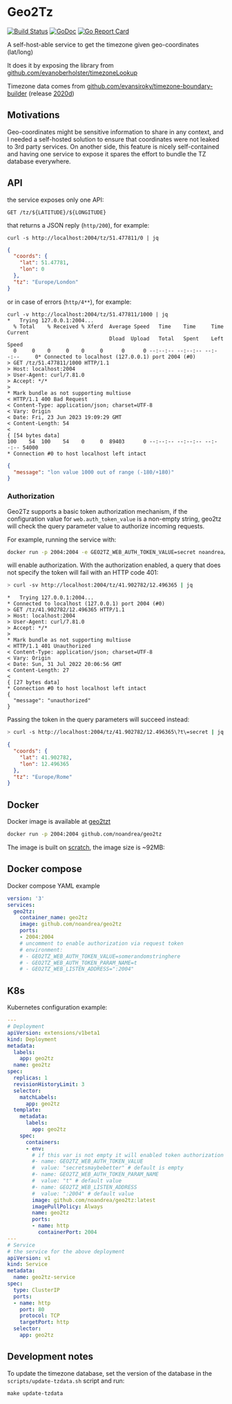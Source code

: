 # Geo2Tz

[![Build Status](https://travis-ci.com/noandrea/geo2tz.svg?branch=master)](https://travis-ci.com/noandrea/geo2tz) [![GoDoc](https://godoc.org/github.com/noandrea/geo2tz?status.svg)](https://godoc.org/github.com/noandrea/geo2tz) [![Go Report Card](https://goreportcard.com/badge/github.com/noandrea/geo2tz)](https://goreportcard.com/report/github.com/noandrea/geo2tz)

A self-host-able service to get the timezone given geo-coordinates (lat/long)

It does it by exposing the library from [github.com/evanoberholster/timezoneLookup](https://github.com/evanoberholster/timezoneLookup)

Timezone data comes from [github.com/evansiroky/timezone-boundary-builder](https://github.com/evansiroky/timezone-boundary-builder) (release [2020d](https://github.com/evansiroky/timezone-boundary-builder/releases/tag/2020d))

## Motivations

Geo-coordinates might be sensitive information to share in any context,
and I needed a self-hosted solution to ensure that coordinates were not leaked to 3rd party services.
On another side, this feature is nicely self-contained and having one service to expose it spares the effort to bundle the TZ database everywhere.

## API

the service exposes only one API:

```http
GET /tz/${LATITUDE}/${LONGITUDE}
```

that returns a JSON reply (`http/200`), for example:

```console
curl -s http://localhost:2004/tz/51.477811/0 | jq
```

```json
{
  "coords": {
    "lat": 51.47781,
    "lon": 0
  },
  "tz": "Europe/London"
}

```

or in case of errors (`http/4**`), for example:

```console
curl -v http://localhost:2004/tz/51.477811/1000 | jq
*   Trying 127.0.0.1:2004...
  % Total    % Received % Xferd  Average Speed   Time    Time     Time  Current
                                 Dload  Upload   Total   Spent    Left  Speed
  0     0    0     0    0     0      0      0 --:--:-- --:--:-- --:--:--     0* Connected to localhost (127.0.0.1) port 2004 (#0)
> GET /tz/51.477811/1000 HTTP/1.1
> Host: localhost:2004
> User-Agent: curl/7.81.0
> Accept: */*
>
* Mark bundle as not supporting multiuse
< HTTP/1.1 400 Bad Request
< Content-Type: application/json; charset=UTF-8
< Vary: Origin
< Date: Fri, 23 Jun 2023 19:09:29 GMT
< Content-Length: 54
<
{ [54 bytes data]
100    54  100    54    0     0  89403      0 --:--:-- --:--:-- --:--:-- 54000
* Connection #0 to host localhost left intact

```

```json
{
  "message": "lon value 1000 out of range (-180/+180)"
}
```

### Authorization

Geo2Tz supports a basic token authorization mechanism, if the configuration value for `web.auth_token_value` is a non-empty string, geo2tz will check the query parameter value to authorize incoming requests.

For example, running the service with:

```sh
docker run -p 2004:2004 -e GEO2TZ_WEB_AUTH_TOKEN_VALUE=secret noandrea/geo2tz
```

will enable authorization. With the authorization enabled, a query that does not specify the token will fail with an HTTP code 401:

```sh
> curl -sv http://localhost:2004/tz/41.902782/12.496365 | jq
```

```
*   Trying 127.0.0.1:2004...
* Connected to localhost (127.0.0.1) port 2004 (#0)
> GET /tz/41.902782/12.496365 HTTP/1.1
> Host: localhost:2004
> User-Agent: curl/7.81.0
> Accept: */*
>
* Mark bundle as not supporting multiuse
< HTTP/1.1 401 Unauthorized
< Content-Type: application/json; charset=UTF-8
< Vary: Origin
< Date: Sun, 31 Jul 2022 20:06:56 GMT
< Content-Length: 27
<
{ [27 bytes data]
* Connection #0 to host localhost left intact
{
  "message": "unauthorized"
}
```

Passing the token in the query parameters will succeed instead:

```sh
> curl -s http://localhost:2004/tz/41.902782/12.496365\?t\=secret | jq
```

```json
{
  "coords": {
    "lat": 41.902782,
    "lon": 12.496365
  },
  "tz": "Europe/Rome"
}
```


## Docker

Docker image is available at [geo2tzt](https://github.com/noandrea/geo2tz/packages)

```sh
docker run -p 2004:2004 github.com/noandrea/geo2tz
```

The image is built on [scratch](https://hub.docker.com/_/scratch), the image size is ~92MB:


## Docker compose

Docker compose YAML example

```yaml
version: '3'
services:
  geo2tz:
    container_name: geo2tz
    image: github.com/noandrea/geo2tz
    ports:
    - 2004:2004
    # uncomment to enable authorization via request token
    # environment:
    # - GEO2TZ_WEB_AUTH_TOKEN_VALUE=somerandomstringhere
    # - GEO2TZ_WEB_AUTH_TOKEN_PARAM_NAME=t
    # - GEO2TZ_WEB_LISTEN_ADDRESS=":2004"

```

## K8s

Kubernetes configuration example:

```yaml
---
# Deployment
apiVersion: extensions/v1beta1
kind: Deployment
metadata:
  labels:
    app: geo2tz
  name: geo2tz
spec:
  replicas: 1
  revisionHistoryLimit: 3
  selector:
    matchLabels:
      app: geo2tz
  template:
    metadata:
      labels:
        app: geo2tz
    spec:
      containers:
      - env:
        # if this var is not empty it will enabled token authorization for requests
        #- name: GEO2TZ_WEB_AUTH_TOKEN_VALUE
        #  value: "secretsmaybebetter" # default is empty
        #- name: GEO2TZ_WEB_AUTH_TOKEN_PARAM_NAME
        #  value: "t" # default value
        #- name: GEO2TZ_WEB_LISTEN_ADDRESS
        #  value: ":2004" # default value
        image: github.com/noandrea/geo2tz:latest
        imagePullPolicy: Always
        name: geo2tz
        ports:
        - name: http
          containerPort: 2004
---
# Service
# the service for the above deployment
apiVersion: v1
kind: Service
metadata:
  name: geo2tz-service
spec:
  type: ClusterIP
  ports:
  - name: http
    port: 80
    protocol: TCP
    targetPort: http
  selector:
    app: geo2tz

```

## Development notes

To update the timezone database, set the version of the database in the `scripts/update-tzdata.sh` script and run:

```console
make update-tzdata
```
